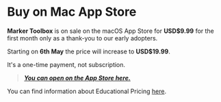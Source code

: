 # Buy on Mac App Store

**Marker Toolbox** is on sale on the macOS App Store for **USD$9.99** for the first month only as a thank-you to our early adopters.

Starting on **6th May** the price will increase to **USD$19.99**.

It's a one-time payment, not subscription.

> **_[You can open on the App Store here.](https://apps.apple.com/us/app/marker-toolbox/id6446810965)_**

You can find information about Educational Pricing [here](https://markertoolbox.io/educational/).